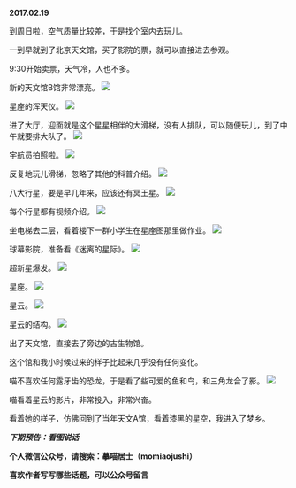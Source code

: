 
          
**2017.02.19**

到周日啦，空气质量比较差，于是找个室内去玩儿。

一到早就到了北京天文馆，买了影院的票，就可以直接进去参观。

9:30开始卖票，天气冷，人也不多。

新的天文馆B馆非常漂亮。
![](http://imglf0.nosdn.127.net/img/MXBrOHo0RWRqVC9WcytrVEJQVFlIR09vVkFZQW1pS21sMHdFM3RTMUlTaz0.jpg)


星座的浑天仪。
![](http://imglf.nosdn.127.net/img/LzVMdUltMTc2Lzc3UjJlajVqdWszWGUveXY3SlVOa0dkZDMxcWhmOEZjUT0.jpg)


进了大厅，迎面就是这个星星相伴的大滑梯，没有人排队，可以随便玩儿，到了中午就要排大队了。
![](http://imglf.nosdn.127.net/img/ZkVDbWt5cS9vYWdhYkJ2ZVp5WDc0ayt4dGtmeWZKNlFZZlprQ05JeVRFMD0.jpg)


宇航员拍照啦。
![](http://imglf1.nosdn.127.net/img/bFlVTXBtVzluaWVIS0Q1cTJPa3FVdm1XQ00zcjJLcmoxSnNvVlpVdld5QT0.jpg)


反复地玩儿滑梯，忽略了其他的科普介绍。
![](http://imglf1.nosdn.127.net/img/OGZFTlc5QlRZUTFjVFQ5cHdkYnZScURicDdadnAra1hwS2pYbHU2MGt6WT0.jpg)


八大行星，要是早几年来，应该还有冥王星。
![](http://imglf0.nosdn.127.net/img/enA4VXNvdXV5cHhQY3FJWk9XTmNHMlBscnEzYTNTQ0o0b00xbmtBN04yTT0.jpg)


每个行星都有视频介绍。
![](http://imglf1.nosdn.127.net/img/b28yRFJUODkzNVBTend4cVYvNGtJWkZTVkNXY24rUjZ1aUpKYmhnM29lUT0.jpg)


坐电梯去二层，看着楼下一群小学生在星座图那里做作业。
![](http://imglf0.nosdn.127.net/img/dmVDMkdnYjBzdWNKME85NXR0Q1NrbkZkWWJUMGtJWG8xV1hudEVLVVpjUT0.jpg)


球幕影院，准备看《迷离的星际》。
![](http://imglf1.nosdn.127.net/img/YW04eXB0cWtKRitNU2RxUzNTbHJGNnJuZ0o5amdadEVrSFJzV251WHpHUT0.jpg)


超新星爆发。
![](http://imglf0.nosdn.127.net/img/SUhuS2xEbngyU0pvUUtxM3lkSXhCaUtGSXRnbFdPajJ3aVZpaXZZZEdlWT0.jpg)


星座。
![](http://imglf0.nosdn.127.net/img/aE1UdDcvdUM1bEltMzQ2MHZzdUVacmkxTjBrMTROVGdBQitsNWJJVUZkcz0.jpg)


星云。
![](http://imglf0.nosdn.127.net/img/dDBIVEYzalpJb2kzNjlyTmRaVXRGK1dnbDNGdENabERnVlRlYnVaUExLWT0.jpg)


星云的结构。
![](http://imglf0.nosdn.127.net/img/SUhuS2xEbngyU0pJeTJ4YmIrU3YxWVJwMmx6d1lCMXloLzNTUi9WaHUxND0.jpg)


出了天文馆，直接去了旁边的古生物馆。

这个馆和我小时候过来的样子比起来几乎没有任何变化。

喵不喜欢任何露牙齿的恐龙，于是看了些可爱的鱼和鸟，和三角龙合了影。
![](http://imglf.nosdn.127.net/img/b05LU2daempvNUk1b2FYZmhDUy9Vb3EvekFHWTArY0dLNzBLK1ppSU5kUT0.jpg)


喵看着星云的影片，非常投入，非常兴奋。

看着她的样子，仿佛回到了当年天文A馆，看着漆黑的星空，我进入了梦乡。


***下期预告：看图说话***


**个人微信公众号，请搜索：摹喵居士（momiaojushi）**

**喜欢作者写写哪些话题，可以公众号留言**

        